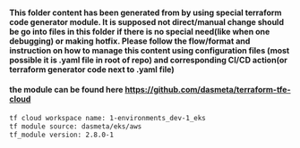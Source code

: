 #### This folder content has been generated from by using special terraform code generator module. It is supposed not direct/manual change should be go into files in this folder if there is no special need(like when one debugging) or making hotfix. Please follow the flow/format and instruction on how to manage this content using configuration files (most possible it is .yaml file in root of repo) and corresponding CI/CD action(or terraform generator code next to .yaml file)

#### the module can be found here https://github.com/dasmeta/terraform-tfe-cloud


```txt
tf cloud workspace name: 1-environments_dev-1_eks
tf module source: dasmeta/eks/aws
tf_module version: 2.8.0-1
```
